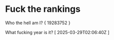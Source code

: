 # Fuck the rankings

Who the hell am I?
{ 19283752 }

What fucking year is it?
[ 2025-03-29T02:06:40Z ]
